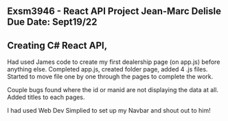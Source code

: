 ﻿Exsm3946 - React API Project
Jean-Marc Delisle
Due Date: Sept19/22
---
Creating C# React API,
---
Had used James code to create my first dealership page (on app.js) before anything else. 
Completed app.js, created folder page, added 4 .js files.
Started to move file one by one through the pages to complete the work.

Couple bugs found where the id or manid are not displaying the data at all. Added titles to each pages.



I had used Web Dev Simplied to set up my Navbar and shout out to him! 